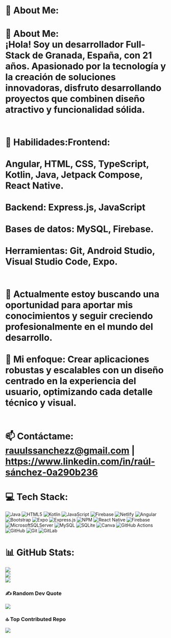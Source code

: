 # 💫 About Me:
# 💫 About Me:<br>¡Hola! Soy un desarrollador Full-Stack de Granada, España, con 21 años. Apasionado por la tecnología y la creación de soluciones innovadoras, disfruto desarrollando proyectos que combinen diseño atractivo y funcionalidad sólida.<br><br><br>🌟 Habilidades:Frontend: <br><br>Angular, HTML, CSS, TypeScript, Kotlin, Java, Jetpack Compose, React Native.<br><br>Backend: Express.js, JavaScript<br><br>Bases de datos: MySQL, Firebase.<br><br>Herramientas: Git, Android Studio, Visual Studio Code, Expo.<br><br><br>🎯 Actualmente estoy buscando una oportunidad para aportar mis conocimientos y seguir creciendo profesionalmente en el mundo del desarrollo.<br><br>🚀 Mi enfoque: Crear aplicaciones robustas y escalables con un diseño centrado en la experiencia del usuario, optimizando cada detalle técnico y visual.<br><br><br>📫 Contáctame: rauulssanchezz@gmail.com | https://www.linkedin.com/in/raúl-sánchez-0a290b236


# 💻 Tech Stack:
![Java](https://img.shields.io/badge/java-%23ED8B00.svg?style=for-the-badge&logo=openjdk&logoColor=white) ![HTML5](https://img.shields.io/badge/html5-%23E34F26.svg?style=for-the-badge&logo=html5&logoColor=white) ![Kotlin](https://img.shields.io/badge/kotlin-%237F52FF.svg?style=for-the-badge&logo=kotlin&logoColor=white) ![JavaScript](https://img.shields.io/badge/javascript-%23323330.svg?style=for-the-badge&logo=javascript&logoColor=%23F7DF1E) ![Firebase](https://img.shields.io/badge/firebase-%23039BE5.svg?style=for-the-badge&logo=firebase) ![Netlify](https://img.shields.io/badge/netlify-%23000000.svg?style=for-the-badge&logo=netlify&logoColor=#00C7B7) ![Angular](https://img.shields.io/badge/angular-%23DD0031.svg?style=for-the-badge&logo=angular&logoColor=white) ![Bootstrap](https://img.shields.io/badge/bootstrap-%238511FA.svg?style=for-the-badge&logo=bootstrap&logoColor=white) ![Expo](https://img.shields.io/badge/expo-1C1E24?style=for-the-badge&logo=expo&logoColor=#D04A37) ![Express.js](https://img.shields.io/badge/express.js-%23404d59.svg?style=for-the-badge&logo=express&logoColor=%2361DAFB) ![NPM](https://img.shields.io/badge/NPM-%23CB3837.svg?style=for-the-badge&logo=npm&logoColor=white) ![React Native](https://img.shields.io/badge/react_native-%2320232a.svg?style=for-the-badge&logo=react&logoColor=%2361DAFB) ![Firebase](https://img.shields.io/badge/firebase-a08021?style=for-the-badge&logo=firebase&logoColor=ffcd34) ![MicrosoftSQLServer](https://img.shields.io/badge/Microsoft%20SQL%20Server-CC2927?style=for-the-badge&logo=microsoft%20sql%20server&logoColor=white) ![MySQL](https://img.shields.io/badge/mysql-4479A1.svg?style=for-the-badge&logo=mysql&logoColor=white) ![SQLite](https://img.shields.io/badge/sqlite-%2307405e.svg?style=for-the-badge&logo=sqlite&logoColor=white) ![Canva](https://img.shields.io/badge/Canva-%2300C4CC.svg?style=for-the-badge&logo=Canva&logoColor=white) ![GitHub Actions](https://img.shields.io/badge/github%20actions-%232671E5.svg?style=for-the-badge&logo=githubactions&logoColor=white) ![GitHub](https://img.shields.io/badge/github-%23121011.svg?style=for-the-badge&logo=github&logoColor=white) ![Git](https://img.shields.io/badge/git-%23F05033.svg?style=for-the-badge&logo=git&logoColor=white) ![GitLab](https://img.shields.io/badge/gitlab-%23181717.svg?style=for-the-badge&logo=gitlab&logoColor=white)
# 📊 GitHub Stats:
![](https://github-readme-stats.vercel.app/api?username=rauulssanchezz&theme=dark&hide_border=false&include_all_commits=false&count_private=false)<br/>
![](https://github-readme-streak-stats.herokuapp.com/?user=rauulssanchezz&theme=dark&hide_border=false)<br/>
![](https://github-readme-stats.vercel.app/api/top-langs/?username=rauulssanchezz&theme=dark&hide_border=false&include_all_commits=false&count_private=false&layout=compact)

### ✍️ Random Dev Quote
![](https://quotes-github-readme.vercel.app/api?type=horizontal&theme=radical)

### 🔝 Top Contributed Repo
![](https://github-contributor-stats.vercel.app/api?username=rauulssanchezz&limit=5&theme=dark&combine_all_yearly_contributions=true)

<!-- Proudly created with GPRM ( https://gprm.itsvg.in ) -->
